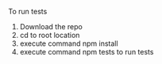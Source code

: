 To run tests
1) Download the repo
2) cd to root location
3) execute command npm install
4) execute command npm tests to run tests
